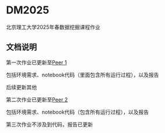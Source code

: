 # DM2025
北京理工大学2025年春数据挖掘课程作业

## 文档说明

第一次作业已更新至[Peer 1](https://github.com/handle999/DM2025/tree/main/Peer1)

包括环境需求、notebook代码（里面包含所有运行过程），以及报告

后续更新其他

第二次作业已更新至[Peer 2](https://github.com/handle999/DM2025/tree/main/Peer2)

包括环境需求、notebook代码（包含所有运行过程），以及报告

第三次作业不涉及到代码，报告已更新
